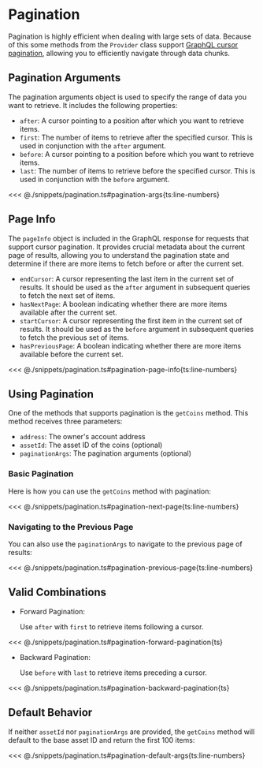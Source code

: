 # Pagination

Pagination is highly efficient when dealing with large sets of data. Because of this some methods from the `Provider` class support [GraphQL cursor pagination](https://graphql.org/learn/pagination/), allowing you to efficiently navigate through data chunks.

## Pagination Arguments

The pagination arguments object is used to specify the range of data you want to retrieve. It includes the following properties:

- `after`: A cursor pointing to a position after which you want to retrieve items.
- `first`: The number of items to retrieve after the specified cursor. This is used in conjunction with the `after` argument.
- `before`: A cursor pointing to a position before which you want to retrieve items.
- `last`: The number of items to retrieve before the specified cursor. This is used in conjunction with the `before` argument.

<<< @./snippets/pagination.ts#pagination-args{ts:line-numbers}

## Page Info

The `pageInfo` object is included in the GraphQL response for requests that support cursor pagination. It provides crucial metadata about the current page of results, allowing you to understand the pagination state and determine if there are more items to fetch before or after the current set.

- `endCursor`: A cursor representing the last item in the current set of results. It should be used as the `after` argument in subsequent queries to fetch the next set of items.
- `hasNextPage`: A boolean indicating whether there are more items available after the current set.
- `startCursor`: A cursor representing the first item in the current set of results. It should be used as the `before` argument in subsequent queries to fetch the previous set of items.
- `hasPreviousPage`: A boolean indicating whether there are more items available before the current set.

<<< @./snippets/pagination.ts#pagination-page-info{ts:line-numbers}

## Using Pagination

One of the methods that supports pagination is the `getCoins` method. This method receives three parameters:

- `address`: The owner's account address
- `assetId`: The asset ID of the coins (optional)
- `paginationArgs`: The pagination arguments (optional)

### Basic Pagination

Here is how you can use the `getCoins` method with pagination:

<<< @./snippets/pagination.ts#pagination-next-page{ts:line-numbers}

### Navigating to the Previous Page

You can also use the `paginationArgs` to navigate to the previous page of results:

<<< @./snippets/pagination.ts#pagination-previous-page{ts:line-numbers}

## Valid Combinations

- Forward Pagination:

  Use `after` with `first` to retrieve items following a cursor.

<<< @./snippets/pagination.ts#pagination-forward-pagination{ts}

- Backward Pagination:

  Use `before` with `last` to retrieve items preceding a cursor.

<<< @./snippets/pagination.ts#pagination-backward-pagination{ts}

## Default Behavior

If neither `assetId` nor `paginationArgs` are provided, the `getCoins` method will default to the base asset ID and return the first 100 items:

<<< @./snippets/pagination.ts#pagination-default-args{ts:line-numbers}
